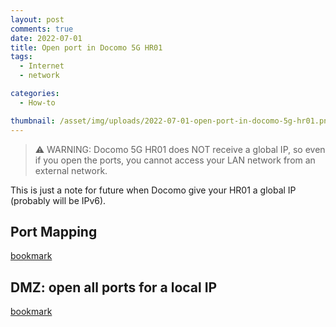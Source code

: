 ```yaml
---
layout: post
comments: true
date: 2022-07-01
title: Open port in Docomo 5G HR01
tags:
  - Internet
  - network

categories:
  - How-to

thumbnail: /asset/img/uploads/2022-07-01-open-port-in-docomo-5g-hr01.png
---
```


> ⚠️ WARNING: Docomo 5G HR01 does NOT receive a global IP, so even if you open the ports, you cannot access your LAN network from an external network.

This is just a note for future when Docomo give your HR01 a global IP (probably will be IPv6).

## Port Mapping

[bookmark](http://web.setting/mifi-router_setting_port_mapping.html)

## DMZ: open all ports for a local IP

[bookmark](http://web.setting/mifi-router_settings_dmz_settings.html)
